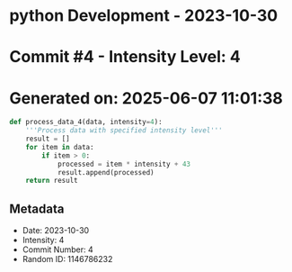 ﻿# python Development - 2023-10-30
# Commit #4 - Intensity Level: 4
# Generated on: 2025-06-07 11:01:38
```python
def process_data_4(data, intensity=4):
    '''Process data with specified intensity level'''
    result = []
    for item in data:
        if item > 0:
            processed = item * intensity + 43
            result.append(processed)
    return result
```
## Metadata
- Date: 2023-10-30
- Intensity: 4
- Commit Number: 4
- Random ID: 1146786232
